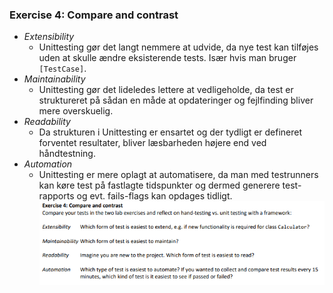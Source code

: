 ﻿### Exercise 4: Compare and contrast




- *Extensibility*
	- Unittesting gør det langt nemmere at udvide, da nye test kan tilføjes uden at skulle ændre eksisterende tests. Især hvis man bruger `[TestCase]`. 
- *Maintainability*
	- Unittesting gør det lideledes lettere at vedligeholde, da test er struktureret på sådan en måde at opdateringer og fejlfinding bliver mere overskuelig.	
- *Readability*
	- Da strukturen i Unittesting er ensartet og der tydligt er defineret forventet resultater, bliver læsbarheden højere end ved håndtestning. 
- *Automation* 
	- Unittesting er mere oplagt at automatisere, da man med testrunners kan køre test på fastlagte tidspunkter og dermed generere test-rapports og evt. fails-flags kan opdages tidligt.   
![alt text](Images/QuestionsExercise4.png)
